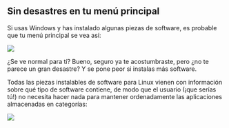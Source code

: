 <?php require("../../entete.php");?> <?php require("../../base.php");?> <?php require("../../fonctions.php");?>

<div id="corps">

<h2>Sin desastres en tu menú principal</h2>

<p>Si usas Windows y has instalado algunas piezas de software, es probable que tu menú principal se vea así:</p>

<img src="Images/windows_7_start_menu.png">

<p>¿Se ve normal para tí? Bueno, seguro ya te acostumbraste, pero ¿no te parece un gran desastre? Y se pone peor si instalas más software.</p>

<p>Todas las piezas instalables de software para Linux vienen con información sobre qué tipo de software contiene, de modo que el usuario (¡que serías tú!) no necesita hacer nada para mantener ordenadamente las aplicaciones almacenadas en categorías:</p>

<img src="Images/categories_menu.png">

</div>


